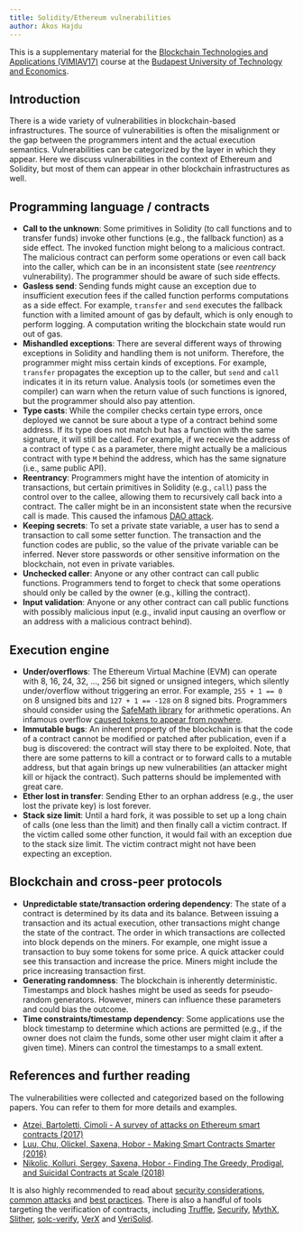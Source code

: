 ```yaml
---
title: Solidity/Ethereum vulnerabilities
author: Ákos Hajdu
---
```


This is a supplementary material for the [Blockchain Technologies and Applications (VIMIAV17)](http://inf.mit.bme.hu/edu/courses/blockchain/) course at the [Budapest University of Technology and Economics](http://www.bme.hu/?language=en).

## Introduction

There is a wide variety of vulnerabilities in blockchain-based infrastructures.
The source of vulnerabilities is often the misalignment or the gap between the programmers intent and the actual execution semantics.
Vulnerabilities can be categorized by the layer in which they appear.
Here we discuss vulnerabilities in the context of Ethereum and Solidity, but most of them can appear in other blockchain infrastructures as well.

## Programming language / contracts

- **Call to the unknown**: Some primitives in Solidity (to call functions and to transfer funds) invoke other functions (e.g., the fallback function) as a side effect. The invoked function might belong to a malicious contract. The malicious contract can perform some operations or even call back into the caller, which can be in an inconsistent state (see _reentrency_ vulnerability). The programmer should be aware of such side effects.
- **Gasless send**: Sending funds might cause an exception due to insufficient execution fees if the called function performs computations as a side effect. For example, `transfer` and `send` executes the fallback function with a limited amount of gas by default, which is only enough to perform logging. A computation writing the blockchain state would run out of gas.
- **Mishandled exceptions**: There are several different ways of throwing exceptions in Solidity and handling them is not uniform. Therefore, the programmer might miss certain kinds of exceptions. For example, `transfer` propagates the exception up to the caller, but `send` and `call` indicates it in its return value. Analysis tools (or sometimes even the compiler) can warn when the return value of such functions is ignored, but the programmer should also pay attention.
- **Type casts**: While the compiler checks certain type errors, once deployed we cannot be sure about a type of a contract behind some address. If its type does not match but has a function with the same signature, it will still be called. For example, if we receive the address of a contract of type `C` as a parameter, there might actually be a malicious contract with type `M` behind the address, which has the same signature (i.e., same public API).
- **Reentrancy**: Programmers might have the intention of atomicity in transactions, but certain primitives in Solidity (e.g., `call`) pass the control over to the callee, allowing them to recursively call back into a contract. The caller might be in an inconsistent state when the recursive call is made. This caused the infamous [DAO attack](https://medium.com/swlh/the-story-of-the-dao-its-history-and-consequences-71e6a8a551ee).
- **Keeping secrets**: To set a private state variable, a user has to send a transaction to call some setter function. The transaction and the function codes are public, so the value of the private variable can be inferred. Never store passwords or other sensitive information on the blockchain, not even in private variables.
- **Unchecked caller**: Anyone or any other contract can call public functions. Programmers tend to forget to check that some operations should only be called by the owner (e.g., killing the contract).
- **Input validation**: Anyone or any other contract can call public functions with possibly malicious input (e.g., invalid input causing an overflow or an address with a malicious contract behind).

## Execution engine

- **Under/overflows**: The Ethereum Virtual Machine (EVM) can operate with 8, 16, 24, 32, ..., 256 bit signed or unsigned integers, which silently under/overflow without triggering an error. For example, `255 + 1 == 0` on 8 unsigned bits and `127 + 1 == -128` on 8 signed bits. Programmers should consider using the [SafeMath library](https://github.com/OpenZeppelin/openzeppelin-solidity/blob/master/contracts/math/SafeMath.sol) for arithmetic operations. An infamous overflow [caused tokens to appear from nowhere](https://medium.com/@peckshield/alert-new-batchoverflow-bug-in-multiple-erc20-smart-contracts-cve-2018-10299-511067db6536).
- **Immutable bugs**: An inherent property of the blockchain is that the code of a contract cannot be modified or patched after publication, even if a bug is discovered: the contract will stay there to be exploited. Note, that there are some patterns to kill a contract or to forward calls to a mutable address, but that again brings up new vulnerabilities (an attacker might kill or hijack the contract). Such patterns should be implemented with great care.
- **Ether lost in transfer**: Sending Ether to an orphan address (e.g., the user lost the private key) is lost forever.
- **Stack size limit**: Until a hard fork, it was possible to set up a long chain of calls (one less than the limit) and then finally call a victim contract. If the victim called some other function, it would fail with an exception due to the stack size limit. The victim contract might not have been expecting an exception.

## Blockchain and cross-peer protocols

- **Unpredictable state/transaction ordering dependency**: The state of a contract is determined by its data and its balance. Between issuing a transaction and its actual execution, other transactions might change the state of the contract. The order in which transactions are collected into block depends on the miners. For example, one might issue a transaction to buy some tokens for some price. A quick attacker could see this transaction and increase the price. Miners might include the price increasing transaction first.
- **Generating randomness**: The blockchain is inherently deterministic. Timestamps and block hashes might be used as seeds for pseudo-random generators. However, miners can influence these parameters and could bias the outcome.
- **Time constraints/timestamp dependency**: Some applications use the block timestamp to determine which actions are permitted (e.g., if the owner does not claim the funds, some other user might claim it after a given time). Miners can control the timestamps to a small extent.

## References and further reading

The vulnerabilities were collected and categorized based on the following papers.
You can refer to them for more details and examples.
- [Atzei, Bartoletti, Cimoli - A survey of attacks on Ethereum smart contracts (2017)](https://eprint.iacr.org/2016/1007.pdf)
- [Luu, Chu, Olickel, Saxena, Hobor - Making Smart Contracts Smarter (2016)](https://eprint.iacr.org/2016/633.pdf)
- [Nikolic, Kolluri, Sergey, Saxena, Hobor - Finding The Greedy, Prodigal, and Suicidal Contracts at Scale (2018)](https://arxiv.org/pdf/1802.06038.pdf)

It is also highly recommended to read about [security considerations](https://solidity.readthedocs.io/en/v0.5.0/security-considerations.html), [common attacks](https://medium.com/coinmonks/common-attacks-in-solidity-and-how-to-defend-against-them-9bc3994c7c18) and [best practices](https://consensys.github.io/smart-contract-best-practices/known_attacks/).
There is also a handful of tools targeting the verification of contracts, including [Truffle](https://truffleframework.com/), [Securify](https://securify.chainsecurity.com/), [MythX](https://mythx.io/), [Slither](https://github.com/crytic/slither), [solc-verify](https://github.com/SRI-CSL/solidity/), [VerX](https://verx.ch/) and [VeriSolid](https://github.com/VeriSolid/smart-contracts).
